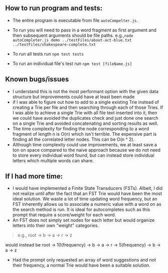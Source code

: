 ## How to run program and tests:

* The entire program is executable from file `autoCompelter.js`.
* To run you will need to pass in a word fragment as first argument and then subsequent arguments should be file paths.
e.g.,`node autoCompleter.js demo ../testFiles/about-act-blue.txt ../testFiles/shakespeare-complete.txt`

* To run all tests run `npm test tests`
* To run an individual file's test run `npm test [fileName.js]`


## Known bugs/issues
* I understand this is not the most performant option with the given data structure but improvements could have at least been made
* if I was able to figure out how to add to a single existing Trie instead of creating a Trie per file and then searching through each of those Tries. If I was able to achieve a single Trie with all file text inserted into it, then we could have avoided the duplicates check and just done one search on a single Trie and avoided concatenating and sorting results as well. 
* The time complexity for finding the node corresponding to a word fragment of length n is O(n) which isn't terrible. The expensive part is finding all the correlated letter nodes. This can be O(n ^ 2). 
* Although time complexity could use improvements, we at least save a ton on space compared to the naive approach because we do not need to store every individual word found, but can instead store individual letters which multiple words can share. 

## If I had more time:
*  I would have implemented a Finite State Transducers (FSTs). Albeit, I did not realize until after the fact that an FST Trie would have been
the most ideal solution. We waste a lot of time updating word frequency, but an FST inherently allows us to associate a numeric value with a word on as the search method is run. It is ideal for autocompletes such as this prompt that require a score/weight for each word.
* An FST does not simply set nodes for each letter but would organize letters into their own "weight" categories.
> e.g., root -> b -> a -> r
                       -> z

would instead be root -> 10(frequency) -> b -> a -> r 
                      -> 5(frequency) -> b -> a -> z
* Had the prompt only requested an array of word suggestions and not their frequency, a normal Trie would have been a suitable solution.
